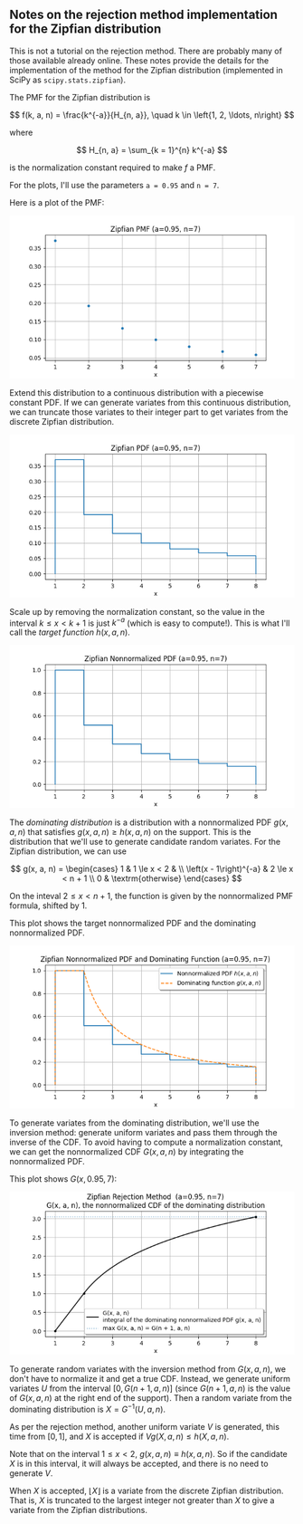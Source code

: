 Notes on the rejection method implementation for the Zipfian distribution
-------------------------------------------------------------------------

This is not a tutorial on the rejection method.  There are probably many of
those available already online.  These notes provide the details for the
implementation of the method for the Zipfian distribution (implemented in
SciPy as `scipy.stats.zipfian`).

The PMF for the Zipfian distribution is

$$
    f(k, a, n) = \frac{k^{-a}}{H_{n, a}}, \quad k \in \left{1, 2, \ldots, n\right}
$$

where

$$
    H_{n, a} = \sum_{k = 1}^{n} k^{-a}
$$

is the normalization constant required to make $f$ a PMF.

For the plots, I'll use the parameters `a = 0.95` and `n = 7`.

Here is a plot of the PMF:

![](https://github.com/WarrenWeckesser/experiments/blob/main/python/numpy/random-cython/docs/zipfian_pmf.png)

Extend this distribution to a continuous distribution with a piecewise constant PDF.
If we can generate variates from this continuous distribution, we can truncate those
variates to their integer part to get variates from the discrete Zipfian distribution.

![](https://github.com/WarrenWeckesser/experiments/blob/main/python/numpy/random-cython/docs/zipfian_pdf.png)

Scale up by removing the normalization constant, so the value in the interval
$k \le x < k + 1$ is just $k^{-a}$ (which is easy to compute!).  This is what
I'll call the *target function* $h(x, a, n)$.

![](https://github.com/WarrenWeckesser/experiments/blob/main/python/numpy/random-cython/docs/zipfian_nnpdf.png)

The *dominating distribution* is a distribution with a nonnormalized PDF $g(x, a, n)$ that
satisfies $g(x, a, n) \ge h(x, a, n)$ on the support.  This is the distribution that we'll
use to generate candidate random variates.  For the Zipfian distribution, we can use

$$
    g(x, a, n)
     = \begin{cases}
         1                       & 1 \le x < 2 &       \\
         \left(x - 1\right)^{-a} & 2 \le x < n + 1     \\
         0                       & \textrm{otherwise}
       \end{cases}
$$

On the inteval $2 \le x < n + 1$, the function is given by the
nonnormalized PMF formula, shifted by 1.

This plot shows the target nonnormalized PDF and the dominating nonnormalized PDF.

![](https://github.com/WarrenWeckesser/experiments/blob/main/python/numpy/random-cython/docs/zipfian_nnpdf_and_dom.png)

To generate variates from the dominating distribution, we'll use the inversion method:
generate uniform variates and pass them through the inverse of the CDF.  To avoid
having to compute a normalization constant, we can get the nonnormalized CDF
$G(x, a, n)$ by integrating the nonnormalized PDF.

This plot shows $G(x, 0.95, 7)$:

![](https://github.com/WarrenWeckesser/experiments/blob/main/python/numpy/random-cython/docs/zipfian_dom_nncdf.png)

To generate random variates with the inversion method from $G(x, a, n)$, we don't
have to normalize it and get a true CDF. Instead, we generate uniform variates $U$
from the interval $[0, G(n+1, a, n)]$ (since $G(n+1, a, n)$ is the value of
$G(x, a, n)$ at the right end of the support).  Then a random variate from the
dominating distribution is $X = G^{-1}(U, a, n)$.

As per the rejection method, another uniform variate $V$ is generated, this time
from $[0, 1]$, and $X$ is accepted if $V g(X, a, n) \le h(X, a, n)$.

Note that on the interval $1 \le x \lt 2$, $g(x, a, n) \equiv h(x, a, n)$.
So if the candidate $X$ is in this interval, it will always be accepted, and
there is no need to generate $V$.

When $X$ is accepted, $\lfloor X \rfloor$ is a variate from the discrete
Zipfian distribution. That is, $X$ is truncated to the largest integer not
greater than $X$ to give a variate from the Zipfian distributions.
